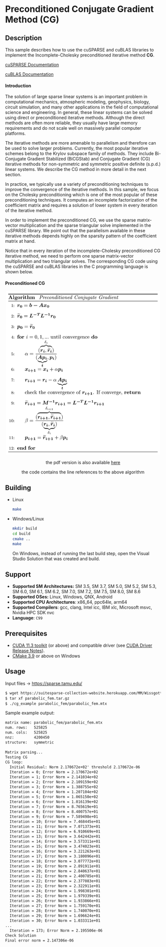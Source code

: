 # Preconditioned Conjugate Gradient Method (CG)

## Description

This sample describes how to use the cuSPARSE and cuBLAS libraries to implement the Incomplete-Cholesky preconditioned iterative method **CG**.

[cuSPARSE Documentation](https://docs.nvidia.com/cuda/cusparse/index.html)

[cuBLAS Documentation](https://docs.nvidia.com/cuda/cublas/index.html)

#### Introduction

The solution of large sparse linear systems is an important problem in computational mechanics, atmospheric modeling, geophysics, biology, circuit simulation, and many other applications in the field of computational science and engineering. In general, these linear systems can be solved using direct or preconditioned iterative methods. Although the direct methods are often more reliable, they usually have large memory requirements and do not scale well on massively parallel computer platforms.

The iterative methods are more amenable to parallelism and therefore can be used to solve larger problems. Currently, the most popular iterative schemes belong to the Krylov subspace family of methods. They include Bi-Conjugate Gradient Stabilized (BiCGStab) and Conjugate Gradient (CG) iterative methods for non-symmetric and symmetric positive definite (s.p.d.) linear systems. We describe the CG method in more detail in the next section.

In practice, we typically use a variety of preconditioning techniques to improve the convergence of the iterative methods. In this sample, we focus on the Cholesky preconditioning which is one of the most popular of these preconditioning techniques. It computes an incomplete factorization of the coefficient matrix and requires a solution of lower system in every iteration of the iterative method.

In order to implement the preconditioned CG, we use the sparse matrix-vector multiplication and the sparse triangular solve implemented in the cuSPARSE library. We point out that the parallelism available in these iterative methods depends highly on the sparsity pattern of the coefficient matrix at hand.

Notice that in every iteration of the incomplete-Cholesky preconditioned CG iterative method, we need to perform one sparse matrix-vector multiplication and two triangular solves. The corresponding CG code using the cuSPARSE and cuBLAS libraries in the C programming language is shown below.

#### Preconditioned CG

<center>
<img src="cg.png" alt="drawing" width="500"/>

the pdf version is also available [here](./cg.pdf)

the code contains the line references to the above algorithm
</center>

## Building

* Linux
    ```bash
    make
    ```

* Windows/Linux
    ```bash
    mkdir build
    cd build
    cmake ..
    make
    ```
    On Windows, instead of running the last build step, open the Visual Studio Solution that was created and build.

## Support

* **Supported SM Architectures:** SM 3.5, SM 3.7, SM 5.0, SM 5.2, SM 5.3, SM 6.0, SM 6.1, SM 6.2, SM 7.0, SM 7.2, SM 7.5, SM 8.0, SM 8.6
* **Supported OSes:** Linux, Windows, QNX, Android
* **Supported CPU Architectures**: x86_64, ppc64le, arm64
* **Supported Compilers**: gcc, clang, Intel icc, IBM xlc, Microsoft msvc, Nvidia HPC SDK nvc
* **Language**: `C99`

## Prerequisites

* [CUDA 11.3 toolkit](https://developer.nvidia.com/cuda-downloads) (or above) and compatible driver (see [CUDA Driver Release Notes](https://docs.nvidia.com/cuda/cuda-toolkit-release-notes/index.html#cuda-major-component-versions)).
* [CMake 3.9](https://cmake.org/download/) or above on Windows


## Usage
Input files -> https://sparse.tamu.edu/

```bash
$ wget https://suitesparse-collection-website.herokuapp.com/MM/Wissgott/parabolic_fem.tar.gz
$ tar xf parabolic_fem.tar.gz
$ ./cg_example parabolic_fem/parabolic_fem.mtx
```

Sample example output:

```
matrix name: parabolic_fem/parabolic_fem.mtx
num. rows:   525825
num. cols:   525825
nnz:         4200450
structure:   symmetric

Matrix parsing...
Testing CG
CG loop:
  Initial Residual: Norm 2.170672e+02' threshold 2.170672e-06
  Iteration = 0; Error Norm = 2.170672e+02
  Iteration = 1; Error Norm = 2.141034e+02
  Iteration = 2; Error Norm = 2.109159e+02
  Iteration = 3; Error Norm = 1.388755e+02
  Iteration = 4; Error Norm = 1.207104e+02
  Iteration = 5; Error Norm = 1.065150e+02
  Iteration = 6; Error Norm = 1.016139e+02
  Iteration = 7; Error Norm = 8.765619e+01
  Iteration = 8; Error Norm = 8.400757e+01
  Iteration = 9; Error Norm = 7.589498e+01
  Iteration = 10; Error Norm = 7.468445e+01
  Iteration = 11; Error Norm = 7.071373e+01
  Iteration = 12; Error Norm = 6.910669e+01
  Iteration = 13; Error Norm = 3.642442e+01
  Iteration = 14; Error Norm = 3.573311e+01
  Iteration = 15; Error Norm = 3.474023e+01
  Iteration = 16; Error Norm = 3.221263e+01
  Iteration = 17; Error Norm = 3.180096e+01
  Iteration = 18; Error Norm = 3.077772e+01
  Iteration = 19; Error Norm = 2.891911e+01
  Iteration = 20; Error Norm = 2.840637e+01
  Iteration = 21; Error Norm = 2.400785e+01
  Iteration = 22; Error Norm = 2.377083e+01
  Iteration = 23; Error Norm = 2.322911e+01
  Iteration = 24; Error Norm = 1.998301e+01
  Iteration = 25; Error Norm = 1.979339e+01
  Iteration = 26; Error Norm = 1.933866e+01
  Iteration = 27; Error Norm = 1.759170e+01
  Iteration = 28; Error Norm = 1.740070e+01
  Iteration = 29; Error Norm = 1.696624e+01
  Iteration = 30; Error Norm = 1.033311e+01
...
  Iteration = 173; Error Norm = 2.195506e-06
Check Solution
Final error norm = 2.147306e-06
```
